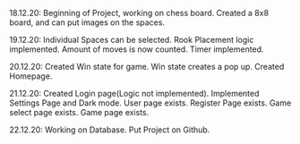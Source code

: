 18.12.20:
Beginning of Project, working on chess board. 
Created a 8x8 board, and can put images on the spaces.

19.12.20:
Individual Spaces can be selected. 
Rook Placement logic implemented. 
Amount of moves is now counted. 
Timer implemented. 

20.12.20:
Created Win state for game. 
Win state creates a pop up. 
Created Homepage. 

21.12.20:
Created Login page(Logic not implemented). 
Implemented Settings Page and Dark mode. 
User page exists. 
Register Page exists. 
Game select page exists. 
Game page exists. 

22.12.20:
Working on Database. 
Put Project on Github. 